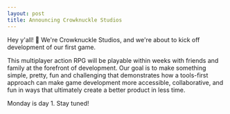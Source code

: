 ```yaml
---
layout: post
title: Announcing Crowknuckle Studios
---
```


Hey y'all! 👋 We're Crowknuckle Studios, and we're about to kick off development of our first game.

This multiplayer action RPG will be playable within weeks with friends and family at the forefront of development. Our goal is to make something simple, pretty, fun and challenging that demonstrates how a tools-first approach can make game development more accessible, collaborative, and fun in ways that ultimately create a better product in less time.

Monday is day 1. Stay tuned!

